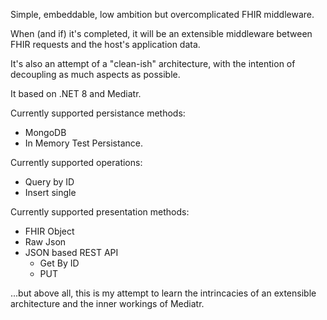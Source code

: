 Simple, embeddable, low ambition but overcomplicated FHIR middleware.

When (and if) it's completed, it will be an extensible middleware between FHIR requests and the host's application data.

It's also an attempt of a "clean-ish" architecture, with the intention of decoupling as much aspects as possible. 

It based on .NET 8 and Mediatr.

Currently supported persistance methods:
- MongoDB
- In Memory Test Persistance.

Currently supported operations:
- Query by ID
- Insert single

Currently supported presentation methods:
- FHIR Object
- Raw Json
- JSON based REST API
  - Get By ID
  - PUT

...but above all, this is my attempt to learn the intrincacies of an extensible architecture and the inner workings of Mediatr.
